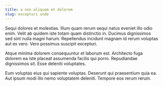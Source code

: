 ```yaml
---
title: a non aliquam et dolorem
slug: excepturi unde
---
```


Sequi dolores et molestias. Illum quam rerum sequi natus eveniet illo odio enim. Velit ab quidem iste totam quam distinctio in. Ducimus dignissimos sed sint nulla magni harum. Repellendus incidunt magnam id rerum voluptas aut ex vero. Vero possimus suscipit excepturi.

Atque minima dolorem consequuntur et laborum est. Architecto fuga dolorem ea iste placeat assumenda facilis qui porro. Repudiandae dignissimos sit. Esse deleniti voluptates.

Eum voluptas eius qui sapiente voluptas. Deserunt qui praesentium quia ea. Aut ipsum modi illo nemo voluptatem deleniti. Tempore eos rerum rerum.
